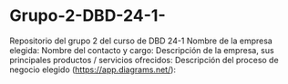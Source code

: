 # Grupo-2-DBD-24-1-
Repositorio del grupo 2 del curso de DBD 24-1
Nombre de la empresa elegida: 
Nombre del contacto y cargo:
Descripción de la empresa, sus principales productos / servicios ofrecidos:
Descripción del proceso de negocio elegido (https://app.diagrams.net/):
